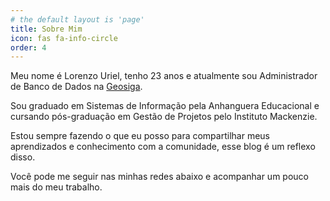 ```yaml
---
# the default layout is 'page'
title: Sobre Mim
icon: fas fa-info-circle
order: 4
---
```


Meu nome é Lorenzo Uriel, tenho 23 anos e atualmente sou Administrador de Banco de
Dados na [Geosiga](https://www.geosiga.com.br/#login). 

Sou graduado em Sistemas de Informação pela Anhanguera Educacional e cursando pós-graduação em Gestão de Projetos pelo Instituto Mackenzie.

Estou sempre fazendo o que eu posso para compartilhar meus aprendizados e conhecimento com a comunidade, esse blog é um reflexo disso.

Você pode me seguir nas minhas redes abaixo e acompanhar um pouco mais do meu trabalho.